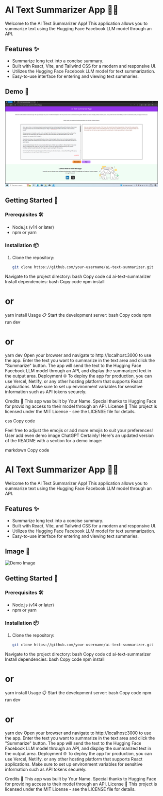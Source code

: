 # AI Text Summarizer App 🤖📝

Welcome to the AI Text Summarizer App! This application allows you to summarize text using the Hugging Face Facebook LLM model through an API.

## Features ✨

- Summarize long text into a concise summary.
- Built with React, Vite, and Tailwind CSS for a modern and responsive UI.
- Utilizes the Hugging Face Facebook LLM model for text summarization.
- Easy-to-use interface for entering and viewing text summaries.

## Demo 📸
<img src="Screenshot (141).png" alt="AI text summarize srceenshot" alt="AI text summarize srceenshot">


## Getting Started 🚀

### Prerequisites 🛠️

- Node.js (v14 or later)
- npm or yarn

### Installation 📦

1. Clone the repository:

   ```bash
   git clone https://github.com/your-username/ai-text-summarizer.git
Navigate to the project directory:
bash
Copy code
cd ai-text-summarizer
Install dependencies:
bash
Copy code
npm install
# or
yarn install
Usage 📋
Start the development server:
bash
Copy code
npm run dev
# or
yarn dev
Open your browser and navigate to http://localhost:3000 to use the app.
Enter the text you want to summarize in the text area and click the "Summarize" button.
The app will send the text to the Hugging Face Facebook LLM model through an API, and display the summarized text in the output area.
Deployment 🌐
To deploy the app for production, you can use Vercel, Netlify, or any other hosting platform that supports React applications. Make sure to set up environment variables for sensitive information such as API tokens securely.

Credits 🙏
This app was built by Your Name.
Special thanks to Hugging Face for providing access to their model through an API.
License 📄
This project is licensed under the MIT License - see the LICENSE file for details.

css
Copy code

Feel free to adjust the emojis or add more emojis to suit your preferences!
User
add even demo image
ChatGPT
Certainly! Here's an updated version of the README with a section for a demo image:

markdown
Copy code
# AI Text Summarizer App 🤖📝

Welcome to the AI Text Summarizer App! This application allows you to summarize text using the Hugging Face Facebook LLM model through an API.

## Features ✨

- Summarize long text into a concise summary.
- Built with React, Vite, and Tailwind CSS for a modern and responsive UI.
- Utilizes the Hugging Face Facebook LLM model for text summarization.
- Easy-to-use interface for entering and viewing text summaries.

## Image 📸

![Demo Image](demo.png)

## Getting Started 🚀

### Prerequisites 🛠️

- Node.js (v14 or later)
- npm or yarn

### Installation 📦

1. Clone the repository:

   ```bash
   git clone https://github.com/your-username/ai-text-summarizer.git
Navigate to the project directory:
bash
Copy code
cd ai-text-summarizer
Install dependencies:
bash
Copy code
npm install
# or
yarn install
Usage 📋
Start the development server:
bash
Copy code
npm run dev
# or
yarn dev
Open your browser and navigate to http://localhost:3000 to use the app.
Enter the text you want to summarize in the text area and click the "Summarize" button.
The app will send the text to the Hugging Face Facebook LLM model through an API, and display the summarized text in the output area.
Deployment 🌐
To deploy the app for production, you can use Vercel, Netlify, or any other hosting platform that supports React applications. Make sure to set up environment variables for sensitive information such as API tokens securely.

Credits 🙏
This app was built by Your Name.
Special thanks to Hugging Face for providing access to their model through an API.
License 📄
This project is licensed under the MIT License - see the LICENSE file for details.




